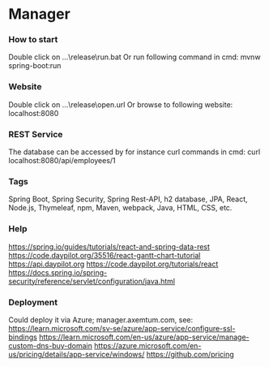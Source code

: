 # Manager

### How to start
Double click on ...\release\run.bat
Or run following command in cmd: mvnw spring-boot:run

### Website
Double click on ...\release\open.url
Or browse to following website: localhost:8080

### REST Service
The database can be accessed by for instance curl commands in cmd: curl localhost:8080/api/employees/1

### Tags
Spring Boot, Spring Security, Spring Rest-API, h2 database, JPA, React, Node.js, Thymeleaf, npm, Maven, webpack, Java, HTML, CSS, etc.

### Help
https://spring.io/guides/tutorials/react-and-spring-data-rest
https://code.daypilot.org/35516/react-gantt-chart-tutorial
https://api.daypilot.org
https://code.daypilot.org/tutorials/react
https://docs.spring.io/spring-security/reference/servlet/configuration/java.html

### Deployment
Could deploy it via Azure; manager.axemtum.com, see:
https://learn.microsoft.com/sv-se/azure/app-service/configure-ssl-bindings
https://learn.microsoft.com/en-us/azure/app-service/manage-custom-dns-buy-domain
https://azure.microsoft.com/en-us/pricing/details/app-service/windows/
https://github.com/pricing
